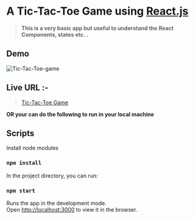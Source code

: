 # A Tic-Tac-Toe Game using [React.js](https://reactjs.org)

> **This is a very basic app but useful to understand the React Components, states etc. .**

## Demo

![Tic-Tac-Toe-game](https://user-images.githubusercontent.com/84847269/133038689-d0d6fe09-ca3c-4894-9f70-8f214bfad578.gif)

## Live URL :-

> [Tic-Tac-Toe Game](https://tic-tac-toe-game1.vercel.app/)

**OR your can do the following to run in your local machine**

## Scripts

Install node modules

### `npm install`

In the project directory, you can run:

### `npm start`

Runs the app in the development mode.\
Open [http://localhost:3000](http://localhost:3000) to view it in the browser.
